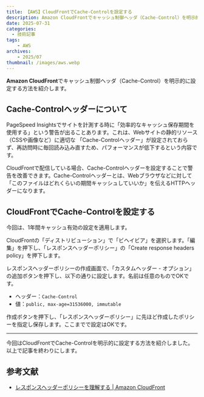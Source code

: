 ```yaml
---
title: 【AWS】CloudFrontでCache-Controlを設定する
description: Amazon CloudFrontでキャッシュ制御ヘッダ（Cache-Control）を明示的に設定する方法を紹介します。
date: 2025-07-31
categories: 
  - 技術記事
tags: 
    - AWS
archives:
    - 2025/07
thumbnail: /images/aws.webp
---
```


**Amazon CloudFront**でキャッシュ制御ヘッダ（Cache-Control）を明示的に設定する方法を紹介します。

<!--more-->

## Cache-Controlヘッダーについて

PageSpeed Insightsでサイトを計測する時に「効率的なキャッシュ保存期間を使用する」という警告が出ることあります。これは、Webサイトの静的リソース（CSSや画像など）に適切な 「Cache-Controlヘッダー」が設定されておらず、再訪問時に毎回読み込み直すため、パフォーマンスが低下するという内容です。

CloudFrontで配信している場合、Cache-Controlヘッダーを設定することで警告を改善できます。Cache-Controlヘッダーとは、Webブラウザなどに対して「このファイルはどれくらいの期間キャッシュしていいか」を伝えるHTTPヘッダーになります。

## CloudFrontでCache-Controlを設定する

今回は、1年間キャッシュ有効の設定を適用します。

CloudFrontの「ディストリビューション」で「ビヘイビア」を選択します。「編集」を押下し、「レスポンスヘッダーポリシー」の「Create response headers policy」を押下します。

レスポンスヘッダーポリシーの作成画面で、「カスタムヘッダー - オプション」の追加ボタンを押下し、以下の通りに設定します。名前は任意のものでOKです。

* ヘッダー：`Cache-Control`
* 値：`public, max-age=31536000, immutable`

作成ボタンを押下し、「レスポンスヘッダーポリシー」に先ほど作成したポリシーを指定し保存します。ここまでで設定はOKです。

* * *

今回はCloudFrontでCache-Controlを明示的に設定する方法を紹介しました。以上で記事を終わりにします。

## 参考文献

* [レスポンスヘッダーポリシーを理解する | Amazon CloudFront](https://docs.aws.amazon.com/ja_jp/AmazonCloudFront/latest/DeveloperGuide/understanding-response-headers-policies.html)